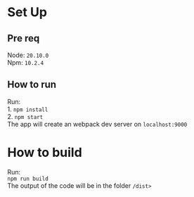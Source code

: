<h1>Set Up</h1>
<h2>Pre req</h2>
Node: <code>20.10.0</code>
<br>
Npm: <code>10.2.4</code>

<h2>How to run</h2>
Run: <br>
1. <code>npm install</code><br>
2. <code>npm start</code>

<br>
The app will create an webpack dev server on <code>localhost:9000</code>

<h1>How to build</h1>
Run: <br>
<code>npm run build</code> <br>
The output of the code will be in the folder <code>/dist></code>
